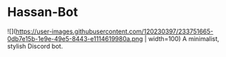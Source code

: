 # Hassan-Bot
![](https://user-images.githubusercontent.com/120230397/233751665-0db7e15b-1e9e-49e5-8443-e1114619980a.png | width=100)
A minimalist, stylish Discord bot.

